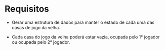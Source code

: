# Requisitos

* Gerar uma estrutura de dados para manter o estado de cada uma das casas de jogo da velha.

* Cada casa do jogo da velha poderá estar vazia, ocupada pelo 1° jogador ou ocupada pelo 2° jogador.
